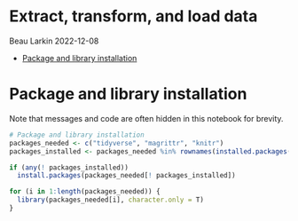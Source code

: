 Extract, transform, and load data
================
Beau Larkin
2022-12-08

- <a href="#package-and-library-installation"
  id="toc-package-and-library-installation">Package and library
  installation</a>

# Package and library installation

Note that messages and code are often hidden in this notebook for
brevity.

``` r
# Package and library installation
packages_needed <- c("tidyverse", "magrittr", "knitr")
packages_installed <- packages_needed %in% rownames(installed.packages())
```

``` r
if (any(! packages_installed))
  install.packages(packages_needed[! packages_installed])
```

``` r
for (i in 1:length(packages_needed)) {
  library(packages_needed[i], character.only = T)
}
```
